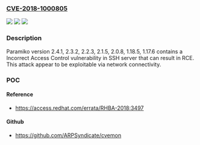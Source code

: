 ### [CVE-2018-1000805](https://cve.mitre.org/cgi-bin/cvename.cgi?name=CVE-2018-1000805)
![](https://img.shields.io/static/v1?label=Product&message=n%2Fa&color=blue)
![](https://img.shields.io/static/v1?label=Version&message=n%2Fa&color=blue)
![](https://img.shields.io/static/v1?label=Vulnerability&message=n%2Fa&color=brighgreen)

### Description

Paramiko version 2.4.1, 2.3.2, 2.2.3, 2.1.5, 2.0.8, 1.18.5, 1.17.6 contains a Incorrect Access Control vulnerability in SSH server that can result in RCE. This attack appear to be exploitable via network connectivity.

### POC

#### Reference
- https://access.redhat.com/errata/RHBA-2018:3497

#### Github
- https://github.com/ARPSyndicate/cvemon

